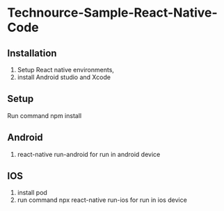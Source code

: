 # Technource-Sample-React-Native-Code

## Installation

1. Setup React native environments, 
2. install Android studio and Xcode

## Setup
Run command npm install

## Android
1. react-native run-android for run in android device

## IOS
1. install pod
2. run command npx react-native run-ios for run in ios device


